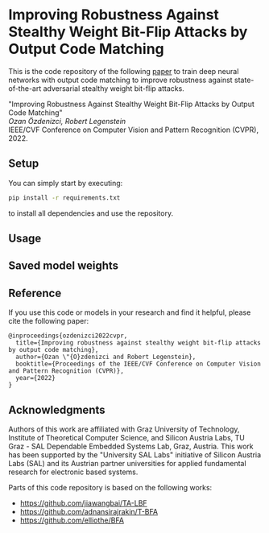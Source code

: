 # Improving Robustness Against Stealthy Weight Bit-Flip Attacks by Output Code Matching

This is the code repository of the following [paper](http://...) to train deep neural networks with output code matching to improve robustness against state-of-the-art adversarial stealthy weight bit-flip attacks.

"Improving Robustness Against Stealthy Weight Bit-Flip Attacks by Output Code Matching"\
<em>Ozan Özdenizci, Robert Legenstein</em>\
IEEE/CVF Conference on Computer Vision and Pattern Recognition (CVPR), 2022.

## Setup

You can simply start by executing:
```bash
pip install -r requirements.txt
```
to install all dependencies and use the repository.

## Usage




## Saved model weights




## Reference
If you use this code or models in your research and find it helpful, please cite the following paper:
```
@inproceedings{ozdenizci2022cvpr,
  title={Improving robustness against stealthy weight bit-flip attacks by output code matching},
  author={Ozan \"{O}zdenizci and Robert Legenstein},
  booktitle={Proceedings of the IEEE/CVF Conference on Computer Vision and Pattern Recognition (CVPR)},
  year={2022}
}
```

## Acknowledgments

Authors of this work are affiliated with Graz University of Technology, Institute of Theoretical Computer Science, and Silicon Austria Labs, TU Graz - SAL Dependable Embedded Systems Lab, Graz, Austria. This work has been supported by the "University SAL Labs" initiative of Silicon Austria Labs (SAL) and its Austrian partner universities for applied fundamental research for electronic based systems.

Parts of this code repository is based on the following works:

* https://github.com/jiawangbai/TA-LBF
* https://github.com/adnansirajrakin/T-BFA
* https://github.com/elliothe/BFA
